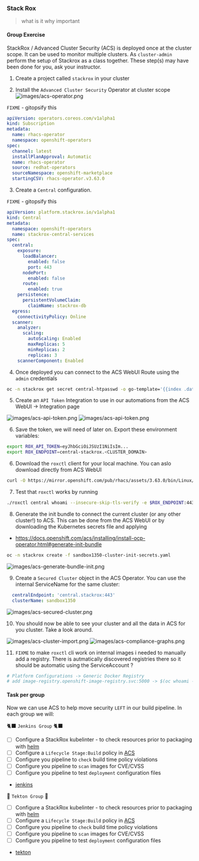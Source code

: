 
### Stack Rox
> what is it why important


#### Group Exercise

StackRox / Advanced Cluster Security (ACS) is deployed once at the cluster scope. It can be used to monitor multiple clusters. As `cluster-admin` perform the setup of Stackrox as a class together. These step(s) may have been done for you, ask your instructor.

1. Create a project called `stackrox` in your cluster

2. Install the `Advanced Cluster Security` Operator at cluster scope
![images/acs-operator.png](images/acs-operator.png)

`FIXME` - gitopsify this
```yaml
apiVersion: operators.coreos.com/v1alpha1
kind: Subscription
metadata:
  name: rhacs-operator
  namespace: openshift-operators
spec:
  channel: latest
  installPlanApproval: Automatic
  name: rhacs-operator
  source: redhat-operators
  sourceNamespace: openshift-marketplace
  startingCSV: rhacs-operator.v3.63.0
```

3. Create a `Central` configuration.

`FIXME` - gitopsify this
```yaml
apiVersion: platform.stackrox.io/v1alpha1
kind: Central
metadata:
  namespace: openshift-operators
  name: stackrox-central-services
spec:
  central:
    exposure:
      loadBalancer:
        enabled: false
        port: 443
      nodePort:
        enabled: false
      route:
        enabled: true
    persistence:
      persistentVolumeClaim:
        claimName: stackrox-db
  egress:
    connectivityPolicy: Online
  scanner:
    analyzer:
      scaling:
        autoScaling: Enabled
        maxReplicas: 5
        minReplicas: 2
        replicas: 3
    scannerComponent: Enabled
```

4. Once deployed you can connect to the ACS WebUI Route using the `admin` credentials
```bash
oc -n stackrox get secret central-htpasswd -o go-template='{{index .data "password" | base64decode}}'
```

5. Create an `API Token` Integration to use in our automations from the ACS WebUI -> Integration page

![images/acs-api-token.png](images/acs-api-token2.png)
![images/acs-api-token.png](images/acs-api-token.png)

6. Save the token, we will need of later on. Export these environment variables:
```bash
export ROX_API_TOKEN=eyJhbGciOiJSUzI1NiIsIm...
export ROX_ENDPOINT=central-stackrox.<CLUSTER_DOMAIN>
```

6. Download the `roxctl` client for your local machine. You can aslo download directly from ACS WebUI
```bash
curl -O https://mirror.openshift.com/pub/rhacs/assets/3.63.0/bin/Linux/roxctl && chmod 755 ./roxctl
```

7. Test that `roxctl` works by running
```bash
./roxctl central whoami --insecure-skip-tls-verify -e $ROX_ENDPOINT:443
```

8. Generate the init bundle to connect the current cluster (or any other cluster!) to ACS. This can be done from the ACS WebUI or by downloading the Kubernetes secrets file and applying
- https://docs.openshift.com/acs/installing/install-ocp-operator.html#generate-init-bundle
```bash
oc -n stackrox create -f sandbox1350-cluster-init-secrets.yaml
```
![images/acs-generate-bundle-init.png](images/acs-generate-bundle-init.png)

9. Create a `Secured Cluster` object in the ACS Operator. You can use the internal ServiceName for the same cluster:
```yaml
  centralEndpoint: 'central.stackrox:443'
  clusterName: sandbox1350
```
![images/acs-secured-cluster.png](images/acs-secured-cluster.png)

10. You should now be able to see your cluster and all the data in ACS for you cluster. Take a look around.

![images/acs-cluster-import.png](images/acs-cluster-import.png)
![images/acs-compliance-graphs.png](images/acs-compliance-graphs.png)

11. `FIXME` to make `roxctl` cli work on internal images i needed to manually add a registry. There is autmatically discovered registries there so it should be automatic using the ServiceAccount ?
```bash
# Platform Configurations -> Generic Docker Registry
# add image-registry.openshift-image-registry.svc:5000 -> $(oc whoami --show-token)
```

#### Task per group

Now we can use ACS to help move security `LEFT` in our build pipeline. In each group we will:

🐈‍⬛ `Jenkins Group` 🐈‍⬛
- [ ] Configure a StackRox kubelinter - to check resources prior to packaging with [helm](https://hub.tekton.dev/tekton/task/kube-linter)
- [ ] Configure a `Lifecycle Stage:Build` policy in [ACS](https://docs.openshift.com/acs/integration/integrate-with-ci-systems.html#integrate-ci-check-existing-build-phase-policies_integrate-with-ci-systems)
- [ ] Configure you pipeline to `check` build time policy violations
- [ ] Configure you pipeline to `scan` images for CVE/CVSS
- [ ] Configure you pipeline to test `deployment` configuration files
- [jenkins](3-revenge-of-the-automated-testing/6a-jenkins.md)

🐅 `Tekton Group` 🐅
- [ ] Configure a StackRox kubelinter - to check resources prior to packaging with [helm](https://hub.tekton.dev/tekton/task/kube-linter)
- [ ] Configure a `Lifecycle Stage:Build` policy in [ACS](https://docs.openshift.com/acs/integration/integrate-with-ci-systems.html#integrate-ci-check-existing-build-phase-policies_integrate-with-ci-systems)
- [ ] Configure you pipeline to `check` build time policy violations
- [ ] Configure you pipeline to `scan` images for CVE/CVSS
- [ ] Configure you pipeline to test `deployment` configuration files
- [tekton](3-revenge-of-the-automated-testing/6b-tekton.md)
